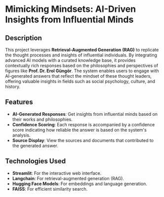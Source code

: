 # Mimicking Mindsets: AI-Driven Insights from Influential Minds

## Description
This project leverages **Retrieval-Augmented Generation (RAG)** to replicate the thought processes and insights of influential individuals. By integrating advanced AI models with a curated knowledge base, it provides contextually rich responses based on the philosophies and perspectives of figures like **Prof. Dr. Erol Güngör**. The system enables users to engage with AI-generated answers that reflect the mindset of these thought leaders, offering valuable insights in fields such as social psychology, culture, and history.

## Features
- **AI-Generated Responses**: Get insights from influential minds based on their works and philosophies.
- **Confidence Scoring**: Each response is accompanied by a confidence score indicating how reliable the answer is based on the system's analysis.
- **Source Display**: View the sources and documents that contributed to the generated answer.

## Technologies Used
- **Streamlit**: For the interactive web interface.
- **Langchain**: For retrieval-augmented generation (RAG).
- **Hugging Face Models**: For embeddings and language generation.
- **FAISS**: For efficient similarity search.
